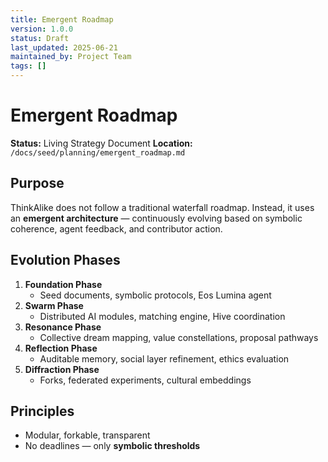 ```yaml
---
title: Emergent Roadmap
version: 1.0.0
status: Draft
last_updated: 2025-06-21
maintained_by: Project Team
tags: []
---
```


# Emergent Roadmap

**Status:** Living Strategy Document
**Location:** `/docs/seed/planning/emergent_roadmap.md`

## Purpose

ThinkAlike does not follow a traditional waterfall roadmap. Instead, it uses an **emergent architecture** — continuously evolving based on symbolic coherence, agent feedback, and contributor action.

## Evolution Phases

1. **Foundation Phase**
   - Seed documents, symbolic protocols, Eos Lumina agent
2. **Swarm Phase**
   - Distributed AI modules, matching engine, Hive coordination
3. **Resonance Phase**
   - Collective dream mapping, value constellations, proposal pathways
4. **Reflection Phase**
   - Auditable memory, social layer refinement, ethics evaluation
5. **Diffraction Phase**
   - Forks, federated experiments, cultural embeddings

## Principles

- Modular, forkable, transparent
- No deadlines — only **symbolic thresholds**
